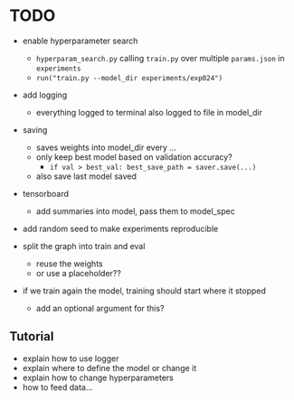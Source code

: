 # TODO


- enable hyperparameter search
  - `hyperparam_search.py` calling `train.py` over multiple `params.json` in `experiments`
  - `run("train.py --model_dir experiments/exp024")`
  
- add logging
  - everything logged to terminal also logged to file in model_dir

- saving
  - saves weights into model_dir every ...
  - only keep best model based on validation accuracy?
    - `if val > best_val: best_save_path = saver.save(...)`
  - also save last model saved

- tensorboard
  - add summaries into model, pass them to model_spec

- add random seed to make experiments reproducible

- split the graph into train and eval
  - reuse the weights
  - or use a placeholder??

- if we train again the model, training should start where it stopped
  - add an optional argument for this?

## Tutorial

- explain how to use logger
- explain where to define the model or change it
- explain how to change hyperparameters
- how to feed data...
